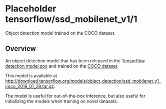 # Placeholder tensorflow/ssd_mobilenet_v1/1
Object detection model trained on the COCO dataset.

<!-- module-type: image-object-detection -->
<!-- task: image-object-detection -->

## Overview

An object detection model that has been released in the
[Tensorflow detection model zoo](https://github.com/tensorflow/models/blob/master/research/object_detection/g3doc/tf1_detection_zoo.md)
and trained on the [COCO dataset](http://cocodataset.org).

This model is available at http://download.tensorflow.org/models/object_detection/ssd_mobilenet_v1_coco_2018_01_28.tar.gz.

The model is useful for out-of-the-box inference, but also useful for
initializing the models when training on novel datasets.
